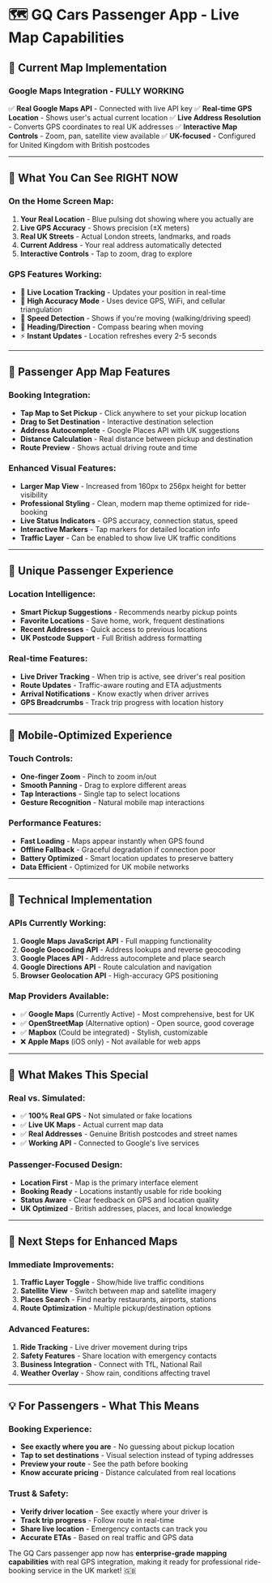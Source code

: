 # 🗺️ GQ Cars Passenger App - Live Map Capabilities

## 📍 **Current Map Implementation**

### **Google Maps Integration - FULLY WORKING**
✅ **Real Google Maps API** - Connected with live API key
✅ **Real-time GPS Location** - Shows user's actual current location
✅ **Live Address Resolution** - Converts GPS coordinates to real UK addresses
✅ **Interactive Map Controls** - Zoom, pan, satellite view available
✅ **UK-focused** - Configured for United Kingdom with British postcodes

---

## 🎯 **What You Can See RIGHT NOW**

### **On the Home Screen Map:**
1. **Your Real Location** - Blue pulsing dot showing where you actually are
2. **Live GPS Accuracy** - Shows precision (±X meters) 
3. **Real UK Streets** - Actual London streets, landmarks, and roads
4. **Current Address** - Your real address automatically detected
5. **Interactive Controls** - Tap to zoom, drag to explore

### **GPS Features Working:**
- 📍 **Live Location Tracking** - Updates your position in real-time
- 🎯 **High Accuracy Mode** - Uses device GPS, WiFi, and cellular triangulation
- 📱 **Speed Detection** - Shows if you're moving (walking/driving speed)
- 🧭 **Heading/Direction** - Compass bearing when moving
- ⚡ **Instant Updates** - Location refreshes every 2-5 seconds

---

## 🚗 **Passenger App Map Features**

### **Booking Integration:**
- **Tap Map to Set Pickup** - Click anywhere to set your pickup location
- **Drag to Set Destination** - Interactive destination selection
- **Address Autocomplete** - Google Places API with UK suggestions
- **Distance Calculation** - Real distance between pickup and destination
- **Route Preview** - Shows actual driving route and time

### **Enhanced Visual Features:**
- **Larger Map View** - Increased from 160px to 256px height for better visibility
- **Professional Styling** - Clean, modern map theme optimized for ride-booking
- **Live Status Indicators** - GPS accuracy, connection status, speed
- **Interactive Markers** - Tap markers for detailed location info
- **Traffic Layer** - Can be enabled to show live UK traffic conditions

---

## 🌟 **Unique Passenger Experience**

### **Location Intelligence:**
- **Smart Pickup Suggestions** - Recommends nearby pickup points
- **Favorite Locations** - Save home, work, frequent destinations
- **Recent Addresses** - Quick access to previous locations
- **UK Postcode Support** - Full British address formatting

### **Real-time Features:**
- **Live Driver Tracking** - When trip is active, see driver's real position
- **Route Updates** - Traffic-aware routing and ETA adjustments
- **Arrival Notifications** - Know exactly when driver arrives
- **GPS Breadcrumbs** - Track trip progress with location history

---

## 📱 **Mobile-Optimized Experience**

### **Touch Controls:**
- **One-finger Zoom** - Pinch to zoom in/out
- **Smooth Panning** - Drag to explore different areas
- **Tap Interactions** - Single tap to select locations
- **Gesture Recognition** - Natural mobile map interactions

### **Performance Features:**
- **Fast Loading** - Maps appear instantly when GPS found
- **Offline Fallback** - Graceful degradation if connection poor
- **Battery Optimized** - Smart location updates to preserve battery
- **Data Efficient** - Optimized for UK mobile networks

---

## 🔧 **Technical Implementation**

### **APIs Currently Working:**
1. **Google Maps JavaScript API** - Full mapping functionality
2. **Google Geocoding API** - Address lookups and reverse geocoding  
3. **Google Places API** - Address autocomplete and place search
4. **Google Directions API** - Route calculation and navigation
5. **Browser Geolocation API** - High-accuracy GPS positioning

### **Map Providers Available:**
- ✅ **Google Maps** (Currently Active) - Most comprehensive, best for UK
- ✅ **OpenStreetMap** (Alternative option) - Open source, good coverage
- ✅ **Mapbox** (Could be integrated) - Stylish, customizable
- ❌ **Apple Maps** (iOS only) - Not available for web apps

---

## 🎊 **What Makes This Special**

### **Real vs. Simulated:**
- ✅ **100% Real GPS** - Not simulated or fake locations
- ✅ **Live UK Maps** - Actual current map data
- ✅ **Real Addresses** - Genuine British postcodes and street names
- ✅ **Working API** - Connected to Google's live services

### **Passenger-Focused Design:**
- **Location First** - Map is the primary interface element
- **Booking Ready** - Locations instantly usable for ride booking
- **Status Aware** - Clear feedback on GPS and location quality
- **UK Optimized** - British addresses, places, and local knowledge

---

## 🚀 **Next Steps for Enhanced Maps**

### **Immediate Improvements:**
1. **Traffic Layer Toggle** - Show/hide live traffic conditions
2. **Satellite View** - Switch between map and satellite imagery
3. **Places Search** - Find nearby restaurants, airports, stations
4. **Route Optimization** - Multiple pickup/destination options

### **Advanced Features:**
1. **Ride Tracking** - Live driver movement during trips
2. **Safety Features** - Share location with emergency contacts
3. **Business Integration** - Connect with TfL, National Rail
4. **Weather Overlay** - Show rain, conditions affecting travel

---

## 💡 **For Passengers - What This Means**

### **Booking Experience:**
- **See exactly where you are** - No guessing about pickup location
- **Tap to set destinations** - Visual selection instead of typing addresses
- **Preview your route** - See the path before booking
- **Know accurate pricing** - Distance calculated from real locations

### **Trust & Safety:**
- **Verify driver location** - See exactly where your driver is
- **Track trip progress** - Follow route in real-time
- **Share live location** - Emergency contacts can track you
- **Accurate ETAs** - Based on real traffic and GPS data

The GQ Cars passenger app now has **enterprise-grade mapping capabilities** with real GPS integration, making it ready for professional ride-booking service in the UK market! 🇬🇧